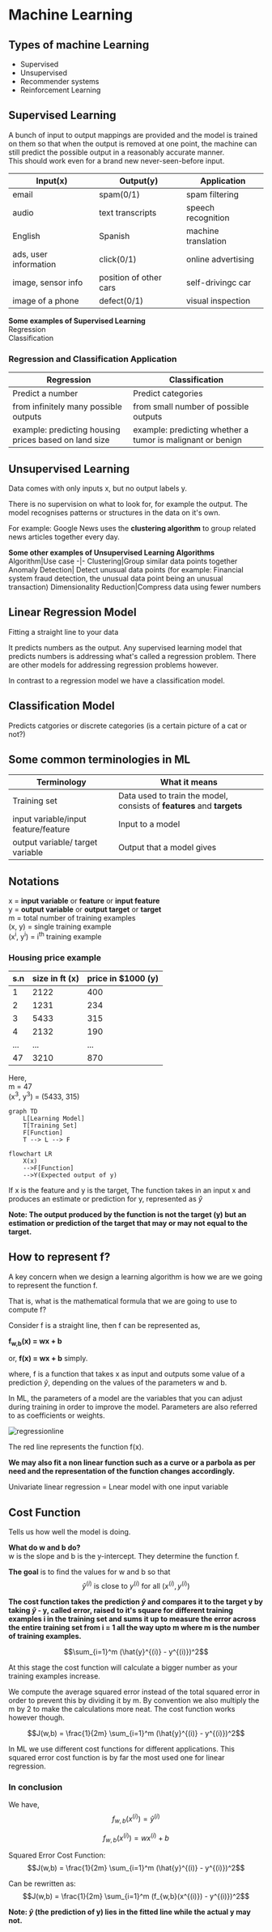 # Machine Learning


## Types of machine Learning
- Supervised
- Unsupervised
- Recommender systems
- Reinforcement Learning

## Supervised Learning
A bunch of input to output mappings are provided and the model is trained on them so that when the output is removed at one point, the machine can still predict the possible output in a reasonably accurate manner.  
This should work even for a brand new never-seen-before input.

Input(x)|Output(y)|Application
-|-|-|
email|spam(0/1)|spam filtering|
audio|text transcripts|speech recognition|
English|Spanish|machine translation|
ads, user information|click(0/1)|online advertising|
image, sensor info|position of other cars|self-drivingc car|
image of a phone|defect(0/1)|visual inspection|

**Some examples of Supervised Learning**  
Regression  
Classification  

### Regression and Classification Application
Regression|Classification|
----------|--------------|
Predict a number|Predict categories| 
from infinitely many possible outputs|from small number of possible outputs|
example: predicting housing prices based on land size| example: predicting whether a tumor is malignant or benign|

## Unsupervised Learning
Data comes with only inputs x, but no output labels y.

There is no supervision on what to look for, for example the output. The model recognises patterns or structures in the data on it's own.

For example: Google News uses the **clustering algorithm** to group related news articles together every day. 

**Some other examples of Unsupervised Learning Algorithms**
Algorithm|Use case
-|-
Clustering|Group similar data points together
Anomaly Detection| Detect unusual data points (for example: Financial system fraud detection, the unusual data point being an unusual transaction)
Dimensionality Reduction|Compress data using fewer numbers


## Linear Regression Model
Fitting a straight line to your data  

It predicts numbers as the output. Any supervised learning model that predicts numbers is addressing what's called a regression problem.
There are other models for addressing regression problems however.

In contrast to a regression model we have a classification model.  

## Classification Model
Predicts catgories or discrete categories (is a certain picture of a cat or not?)  

## Some common terminologies in ML

Terminology|What it means|
-|-|
Training set|Data used to train the model, consists of **features** and **targets**
input variable/input feature/feature|Input to a model
output variable/ target variable| Output that a model gives

## Notations
x = **input variable** or **feature** or **input feature**  
y = **output variable** or **output target** or **target**    
m = total number of training examples  
(x, y) = single training example  
(x<sup>i</sup>, y<sup>i</sup>) = i<sup>th</sup> training example

### Housing price example
s.n|size in ft (x)|price in $1000 (y)
-|-|-|
1|2122|400
2|1231|234
3|5433|315
4|2132|190
...|...|...
47|3210|870

Here,  
m = 47  
(x<sup>3</sup>, y<sup>3</sup>) = (5433, 315)


```mermaid
graph TD
    L[Learning Model]
    T[Training Set]
    F[Function]
    T --> L --> F
```



```mermaid
flowchart LR
	X(x)
	-->F[Function]
	-->Y(Expected output of y)
```

If x is the feature and y is the target,
The function takes in an input x and produces an estimate or prediction for y, represented as $\hat{y}$  

 **Note: The output produced by the function is not the target (y) but an estimation or prediction of the target that may or may not equal to the target.**

## How to represent f?
 A key concern when we design a learning algorithm is how we are we going to represent the function f.    

 That is, what is the mathematical formula that we are going to use to compute f?  

 Consider f is a straight line, then f can be represented as,      

 **f<sub>w,b</sub>(x) = wx + b**

 or, **f(x) = wx + b** simply.

 where, f is a function that takes x as input and outputs some value of a prediction $\hat{y}$, depending on the values of the parameters w and b.

 In ML, the parameters of a model are the variables that you can adjust during training in order to improve the model. Parameters are also referred to as coefficients or weights.

   
![regressionline](images/regressionLine)

The red line represents the function f(x).

**We may also fit a non linear function such as a curve or a parbola as per need and the representation of the function changes accordingly.**  

Univariate linear regression = Lnear model with one input variable  

## Cost Function
Tells us how well the model is doing.  

**What do w and b do?**  
w is the slope and b is the y-intercept. They determine the function f.  

**The goal** is to find the values for w and b so that 
$$\hat{y}^{(i)} \text{ is close to } y^{(i)} \text{ for all } (x^{(i)},y^{(i)})$$


**The cost function takes the prediction $\hat{y}$ and compares it to the target y by taking $\hat{y}$ - y, called error, raised to it's square for different training examples i in the training set and sums it up to measure the error across the entire training set from i = 1 all the way upto m where m is the number of training examples.** 

$$\sum_{i=1}^m (\hat{y}^{(i)} - y^{(i)})^2$$

At this stage the cost function will calculate a bigger number as your training examples increase.  

We compute the average squared error instead of the total squared error in order to prevent this by dividing it by m. By convention we also multiply the m by 2 to make the calculations more neat. The cost function works however though.  


$$J(w,b) = \frac{1}{2m} \sum_{i=1}^m (\hat{y}^{(i)} - y^{(i)})^2$$

In ML we use different cost functions for different applications. This squared error cost function is by far the most used one for linear regression.  

### In conclusion
We have,  
$$f_{w,b}(x^{(i)}) = \hat{y}^{(i)}$$  

$$f_{w,b}(x^{(i)}) = wx^{(i)} + b$$  

Squared Error Cost Function:  
$$J(w,b) = \frac{1}{2m} \sum_{i=1}^m (\hat{y}^{(i)} - y^{(i)})^2$$  

Can be rewritten as:  
$$J(w,b) = \frac{1}{2m} \sum_{i=1}^m (f_{w,b}(x^{(i)}) - y^{(i)})^2$$  

**Note: $\hat{y}$ (the prediction of y) lies in the fitted line while the actual y may not.**  


 








